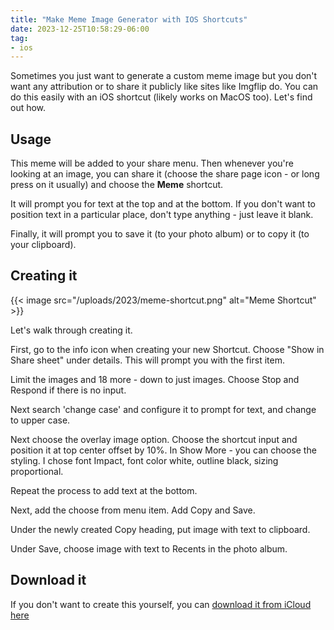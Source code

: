 ```yaml
---
title: "Make Meme Image Generator with IOS Shortcuts"
date: 2023-12-25T10:58:29-06:00
tag:
- ios
---
```

Sometimes you just want to generate a custom meme image but you don't want any attribution or to share it publicly like sites like Imgflip do.  You can do this easily with an iOS shortcut (likely works on MacOS too). Let's find out how.

<!--more-->

## Usage

This meme will be added to your share menu.  Then whenever you're looking at an image, you can share it (choose the share page icon - or long press on it usually) and choose the **Meme** shortcut.

It will prompt you for text at the top and at the bottom. If you don't want to position text in a particular place, don't type anything - just leave it blank.

Finally, it will prompt you to save it (to your photo album) or to copy it (to your clipboard).  

## Creating it

{{< image src="/uploads/2023/meme-shortcut.png" alt="Meme Shortcut" >}}

Let's walk through creating it.

First, go to the info icon when creating your new Shortcut.  Choose "Show in Share sheet" under details.  This will prompt you with the first item.

Limit the images and 18 more - down to just images.  Choose Stop and Respond if there is no input.

Next search 'change case' and configure it to prompt for text, and change to upper case.

Next choose the overlay image option.  Choose the shortcut input and position it at top center offset by 10%.  In Show More - you can choose the styling.  I chose font Impact, font color white, outline black, sizing proportional.

Repeat the process to add text at the bottom.

Next, add the choose from menu item.  Add Copy and Save.

Under the newly created Copy heading, put image with text to clipboard.

Under Save, choose image with text to Recents in the photo album.

## Download it

If you don't want to create this yourself, you can [download it from iCloud here](https://www.icloud.com/shortcuts/e95f0f7b7b88469aa6d80fe499fbe09f)

